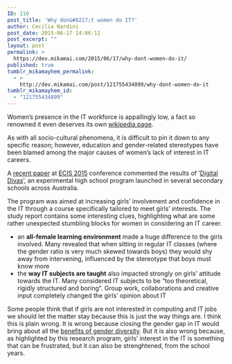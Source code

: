 ```yaml
---
ID: 110
post_title: 'Why don&#8217;t women do IT?'
author: Cecilia Nardini
post_date: 2015-06-17 14:06:11
post_excerpt: ""
layout: post
permalink: >
  https://dev.mikamai.com/2015/06/17/why-dont-women-do-it/
published: true
tumblr_mikamayhem_permalink:
  - >
    http://dev.mikamai.com/post/121755434899/why-dont-women-do-it
tumblr_mikamayhem_id:
  - "121755434899"
---
```

Women’s presence in the IT workforce is appallingly low, a fact so renowned it even deserves its own <a href="https://en.wikipedia.org/wiki/Women_in_computing">wikipedia page</a>.

As with all socio-cultural phenomena, it is difficult to pin it down to any specific reason; however, education and gender-related stereotypes have been blamed among the major causes of women’s lack of interest in IT careers.

<!--more-->

A <a href="https://balsa.man.poznan.pl/indico/getFile.py/access?contribId=12&amp;resId=0&amp;materialId=paper&amp;confId=44">recent paper</a> at <a href="http://ecis2015.eu/">ECIS 2015</a> conference commented the results of ’<a href="http://www.swinburne.edu.au/magazine/13/237/digital-divas-out-to-shake-rattle-and-roll-the-it-world-/">Digital Divas</a>’, an experimental high school program launched in several secondary schools across Australia.

The program was aimed at increasing girls’ involvement and confidence in the IT through a course specifically tailored to meet girls’ interests.
The study report contains some interesting clues, highlighting what are some rather unexpected stumbling blocks for women in considering an IT career.
<ul>
 	<li>an <strong>all-female learning environment</strong> made a huge difference to the girls involved. Many revealed that when sitting in regular IT classes (where the gender ratio is very much skewed towards boys) they would shy away from intervening, influenced by the stereotype that boys must know more</li>
 	<li>the <strong>way IT subjects are taught</strong> also impacted strongly on girls’ attitude towards the IT. Many considered IT subjects to be “too theoretical, rigidly structured and boring”. Group work, collaborations and creative input completely changed the girls’ opinion about IT</li>
</ul>
Some people think that if girls are not interested in computing and IT jobs we should let the matter stay because this is just the way things are.
I think this is plain wrong. It is wrong because closing the gender gap in IT would bring about all the <a href="http://www.theatlantic.com/technology/archive/2013/10/we-need-more-women-in-tech-the-data-prove-it/280964/">benefits of gender diversity</a>. But it is also wrong because, as highlighted by this research program, girls’ interest in the IT is something that can be frustrated, but it can also be strenghtened, from the school years.